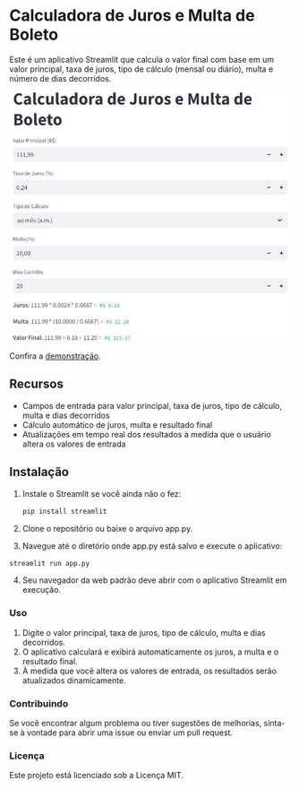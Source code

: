 # Calculadora de Juros e Multa de Boleto

Este é um aplicativo Streamlit que calcula o valor final com base em um valor principal, taxa de juros, tipo de cálculo (mensal ou diário), multa e número de dias decorridos.

![Calculadora de Juros e Multa de Boleto](app_preview.png)

Confira a [demonstração](https://calculadora-juros-multa-boleto.streamlit.app/).

## Recursos

- Campos de entrada para valor principal, taxa de juros, tipo de cálculo, multa e dias decorridos
- Cálculo automático de juros, multa e resultado final
- Atualizações em tempo real dos resultados à medida que o usuário altera os valores de entrada

## Instalação

1. Instale o Streamlit se você ainda não o fez:
   ```bash
   pip install streamlit
   ```

2. Clone o repositório ou baixe o arquivo app.py.

3. Navegue até o diretório onde app.py está salvo e execute o aplicativo:

```bash
streamlit run app.py
```

4. Seu navegador da web padrão deve abrir com o aplicativo Streamlit em execução.

### Uso
1. Digite o valor principal, taxa de juros, tipo de cálculo, multa e dias decorridos.
2. O aplicativo calculará e exibirá automaticamente os juros, a multa e o resultado final.
3. À medida que você altera os valores de entrada, os resultados serão atualizados dinamicamente.

### Contribuindo
Se você encontrar algum problema ou tiver sugestões de melhorias, sinta-se à vontade para abrir uma issue ou enviar um pull request.

### Licença
Este projeto está licenciado sob a Licença MIT.
